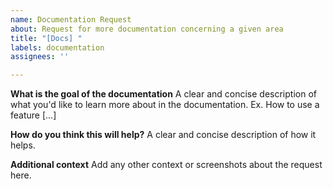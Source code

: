```yaml
---
name: Documentation Request
about: Request for more documentation concerning a given area
title: "[Docs] "
labels: documentation
assignees: ''

---
```


**What is the goal of the documentation**
A clear and concise description of what you'd like to learn more about in the documentation. Ex. How to use a feature [...]

**How do you think this will help?**
A clear and concise description of how it helps.

**Additional context**
Add any other context or screenshots about the request here.
